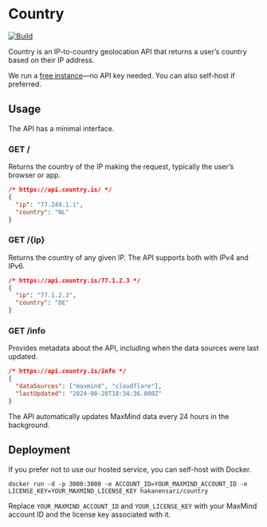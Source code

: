 # Country

[![Build](https://github.com/hakanensari/country/workflows/build/badge.svg)](https://github.com/hakanensari/country/actions)

Country is an IP-to-country geolocation API that returns a user’s country based on their IP address.

We run a <a href="https://api.country.is">free instance</a>—no API key
needed. You can also self-host if preferred.

## Usage

The API has a minimal interface.

### GET /

Returns the country of the IP making the request, typically the user’s browser or app.

```json
/* https://api.country.is/ */
{
  "ip": "77.249.1.1",
  "country": "NL"
}
```

### GET /{ip}

Returns the country of any given IP. The API supports both with IPv4 and IPv6.

```json
/* https://api.country.is/77.1.2.3 */
{
  "ip": "77.1.2.3",
  "country": "DE"
}
```

### GET /info

Provides metadata about the API, including when the data sources were last updated.

```json
/* https://api.country.is/info */
{
  "dataSources": ["maxmind", "cloudflare"],
  "lastUpdated": "2024-08-20T18:34:36.000Z"
}
```

The API automatically updates MaxMind data every 24 hours in the background.

## Deployment

If you prefer not to use our hosted service, you can self-host with Docker.

```
docker run -d -p 3000:3000 -e ACCOUNT_ID=YOUR_MAXMIND_ACCOUNT_ID -e LICENSE_KEY=YOUR_MAXMIND_LICENSE_KEY hakanensari/country
```

Replace `YOUR_MAXMIND_ACCOUNT_ID` and `YOUR_LICENSE_KEY` with your MaxMind account ID and the license key associated with it.
